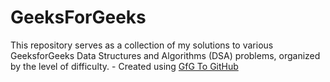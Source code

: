 # GeeksForGeeks
This repository serves as a collection of my solutions to various GeeksforGeeks Data Structures and Algorithms (DSA) problems, organized by the level of difficulty. - Created using [GfG To GitHub](https://github.com/AtharvaNanavate/GfG-To-GitHub)
